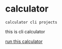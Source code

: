 # calculator

```
calculator cli projects
```

this is cli calculator

[run this calculator](sharjjel_ahmed_17_calculator@1.0.0)

